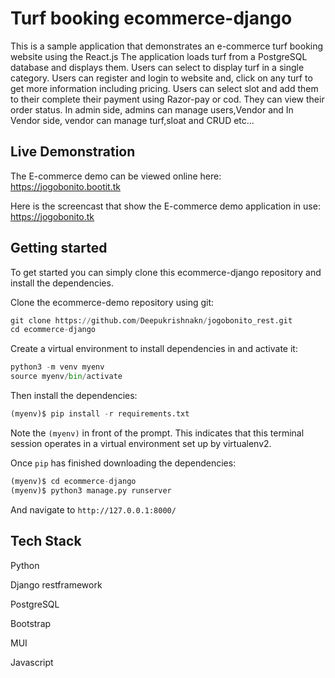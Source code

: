 
# Turf booking ecommerce-django
This is a sample application that demonstrates an e-commerce turf booking website using the React.js The application loads turf from a PostgreSQL database and displays them. Users can select to display turf in a single category. Users can register and login to website and, click on any turf to get more information including pricing. Users can select slot and add them to their complete their payment using Razor-pay or cod. They can view their order status. In admin side, admins can manage users,Vendor and In Vendor side, vendor can manage turf,sloat and CRUD etc...


## Live Demonstration

The E-commerce demo can be viewed online here: https://jogobonito.bootit.tk

Here is the screencast that show the E-commerce demo application in use: https://jogobonito.tk


## Getting started
To get started you can simply clone this ecommerce-django repository and install the dependencies.

Clone the ecommerce-demo repository using git:
```python
git clone https://github.com/Deepukrishnakn/jogobonito_rest.git
cd ecommerce-django
```
Create a virtual environment to install dependencies in and activate it:
```python
python3 -m venv myenv
source myenv/bin/activate
```

Then install the dependencies:
```python
(myenv)$ pip install -r requirements.txt
```
Note the ```(myenv)``` in front of the prompt. This indicates that this terminal session operates in a virtual environment set up by virtualenv2.

Once ```pip``` has finished downloading the dependencies:
```python
(myenv)$ cd ecommerce-django
(myenv)$ python3 manage.py runserver
```
And navigate to ```http://127.0.0.1:8000/```


## Tech Stack
  Python
  
  Django restframework
  
  PostgreSQL
  
  Bootstrap
  
  MUI
  
  Javascript
